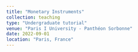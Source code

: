 ```yaml
---
title: "Monetary Instruments"
collection: teaching
type: "Undergraduate tutorial"
venue: "Paris I University - Panthéon Sorbonne"
date: 2022-09-01
location: "Paris, France"
---
```

